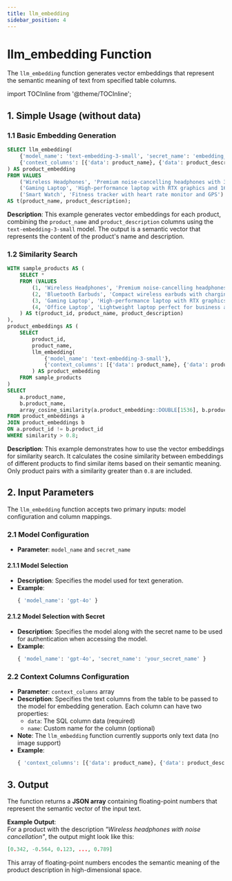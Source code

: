 ```yaml
---
title: llm_embedding
sidebar_position: 4
---
```


# llm_embedding Function

The `llm_embedding` function generates vector embeddings that represent the semantic meaning of text from specified table columns.

import TOCInline from '@theme/TOCInline';

<TOCInline toc={toc} />

## 1. Simple Usage (without data)

### 1.1 Basic Embedding Generation

```sql
SELECT llm_embedding(
    {'model_name': 'text-embedding-3-small', 'secret_name': 'embedding_secret'},
    {'context_columns': [{'data': product_name}, {'data': product_description}]}
) AS product_embedding
FROM VALUES
    ('Wireless Headphones', 'Premium noise-cancelling headphones with 30-hour battery life'),
    ('Gaming Laptop', 'High-performance laptop with RTX graphics and 16GB RAM'),
    ('Smart Watch', 'Fitness tracker with heart rate monitor and GPS')
AS t(product_name, product_description);
```

**Description**: This example generates vector embeddings for each product, combining the `product_name` and `product_description` columns using the `text-embedding-3-small` model. The output is a semantic vector that represents the content of the product's name and description.

### 1.2 Similarity Search

```sql
WITH sample_products AS (
    SELECT *
    FROM (VALUES
        (1, 'Wireless Headphones', 'Premium noise-cancelling headphones with 30-hour battery life'),
        (2, 'Bluetooth Earbuds', 'Compact wireless earbuds with charging case'),
        (3, 'Gaming Laptop', 'High-performance laptop with RTX graphics and 16GB RAM'),
        (4, 'Office Laptop', 'Lightweight laptop perfect for business and productivity')
    ) AS t(product_id, product_name, product_description)
),
product_embeddings AS (
    SELECT
        product_id,
        product_name,
        llm_embedding(
            {'model_name': 'text-embedding-3-small'},
            {'context_columns': [{'data': product_name}, {'data': product_description}]}
        ) AS product_embedding
    FROM sample_products
)
SELECT
    a.product_name,
    b.product_name,
    array_cosine_similarity(a.product_embedding::DOUBLE[1536], b.product_embedding::DOUBLE[1536]) AS similarity
FROM product_embeddings a
JOIN product_embeddings b
ON a.product_id != b.product_id
WHERE similarity > 0.8;
```

**Description**: This example demonstrates how to use the vector embeddings for similarity search. It calculates the cosine similarity between embeddings of different products to find similar items based on their semantic meaning. Only product pairs with a similarity greater than `0.8` are included.

## 2. Input Parameters

The `llm_embedding` function accepts two primary inputs: model configuration and column mappings.

### 2.1 Model Configuration

- **Parameter**: `model_name` and `secret_name`

#### 2.1.1 Model Selection

- **Description**: Specifies the model used for text generation.
- **Example**:
  ```sql
  { 'model_name': 'gpt-4o' }
  ```

#### 2.1.2 Model Selection with Secret

- **Description**: Specifies the model along with the secret name to be used for authentication when accessing the model.
- **Example**:
  ```sql
  { 'model_name': 'gpt-4o', 'secret_name': 'your_secret_name' }
  ```

### 2.2 Context Columns Configuration

- **Parameter**: `context_columns` array
- **Description**: Specifies the text columns from the table to be passed to the model for embedding generation. Each column can have two properties:
  - `data`: The SQL column data (required)
  - `name`: Custom name for the column (optional)
- **Note**: The `llm_embedding` function currently supports only text data (no image support)
- **Example**:
  ```sql
  { 'context_columns': [{'data': product_name}, {'data': product_description}] }
  ```

## 3. Output

The function returns a **JSON array** containing floating-point numbers that represent the semantic vector of the input text.

**Example Output**:  
For a product with the description _"Wireless headphones with noise cancellation"_, the output might look like this:

```json
[0.342, -0.564, 0.123, ..., 0.789]
```

This array of floating-point numbers encodes the semantic meaning of the product description in high-dimensional space.
